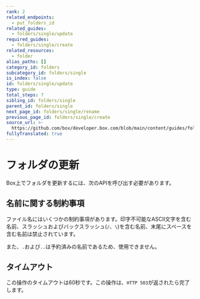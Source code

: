 ```yaml
---
rank: 2
related_endpoints:
  - put_folders_id
related_guides:
  - folders/single/update
required_guides:
  - folders/single/create
related_resources:
  - folder
alias_paths: []
category_id: folders
subcategory_id: folders/single
is_index: false
id: folders/single/update
type: guide
total_steps: 7
sibling_id: folders/single
parent_id: folders/single
next_page_id: folders/single/rename
previous_page_id: folders/single/create
source_url: >-
  https://github.com/box/developer.box.com/blob/main/content/guides/folders/single/update.md
fullyTranslated: true
---
```

# フォルダの更新

Box上でフォルダを更新するには、次のAPIを呼び出す必要があります。

<Samples id="put_folders_id">

</Samples>

## 名前に関する制約事項

ファイル名にはいくつかの制約事項があります。印字不可能なASCII文字を含む名前、スラッシュおよびバックスラッシュ(`/`、`\`)を含む名前、末尾にスペースを含む名前は禁止されています。

また、`.`および`..`は予約済みの名前であるため、使用できません。

## タイムアウト

この操作のタイムアウトは60秒です。この操作は、`HTTP 503`が返されたら完了します。
